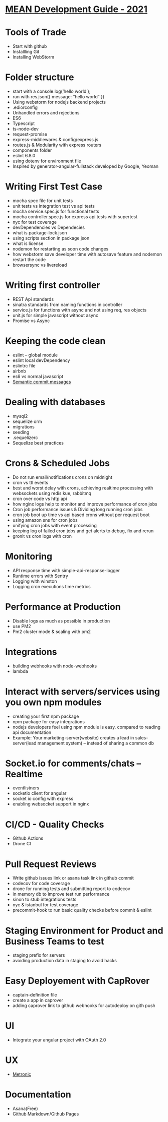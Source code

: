 # [MEAN Development Guide - 2021](https://manjeshpv.github.io/mean-development-guide-2021/)

# Tools of Trade
- Start with github
- Installling Git
- Installing WebStorm

# Folder structure
- start with a console.log(‘hello world’);
- run with res.json({ message: “hello world” })
- Using webstorm for nodejs backend projects
- .ediorconfig
- Unhandled errors and rejections
- ES6
- Typescript
- ts-node-dev
- request-promise
- express-middlewares & config/express.js
- routes.js & Modularity with express routers
- components folder
- eslint 6.8.0
- using dotenv for environment file
- Inspired by generator-angular-fullstack developed by Google, Yeoman

# Writing First Test Case
- mocha spec file for unit tests
- unit tests vs integration test vs api tests
- mocha service.spec.js for functional tests
- mocha controller.spec.js for express api tests with supertest
- nyc for test coverage
- devDependencies vs Dependecies
- what is package-lock.json
- using scripts section in package json
- what is license
- nodemon for restarting as soon code changes
- how webstorm save developer time with autosave feature and nodemon restart the code
- browsersync vs livereload

# Writing first controller
- REST Api standards
- sinatra standards from naming functions in controller
- service.js for functions with async and not using req, res objects
- unit.js for simple javascript without async
- Promise vs Async

# Keeping the code clean
- eslint – global module
- eslint local devDependency
- eslintrc file
- airbnb
- es6 vs normal javascript
- [Semantic commit messages](https://gist.github.com/joshbuchea/6f47e86d2510bce28f8e7f42ae84c716)

# Dealing with databases
- mysql2
- sequelize orm
- migrations
- seeding
- .sequelizerc
- Sequelize best practices

# Crons & Scheduled Jobs
- Do not run email/notifications crons on midnight
- cron vs ttl events
- best and worst delay with crons, achieving realtime processing with websockets using redis kue, rabbitmq
- cron over code vs http api
- how nginx logs help to monitor and improve performance of cron jobs
- Cron job performance issues & Dividing long running cron jobs
- cron job boot up time vs api based crons without per request boot
- using amazon sns for cron jobs
- unifying cron jobs with event processing
- keeping log of failed cron jobs and get alerts to debug, fix and rerun
- gronit vs cron logs with cron

# Monitoring
- API response time with simple-api-response-logger
- Runtime errors with Sentry
- Logging with winston
- Logging cron executions time metrics

# Performance at Production
- Disable logs as much as possible in production
- use PM2
- Pm2 cluster mode & scaling with pm2

# Integrations
- building webhooks with node-webhooks
- lambda

# Interact with servers/services using you own npm modules
- creating your first npm package
- npm package for easy integrations
- nodejs developers feel using npm module is easy. compared to reading api documentation
- Example: Your marketing-server(website) creates a lead in sales-server(lead management system) – instead of sharing a common db

# Socket.io for comments/chats – Realtime
- eventlistners
- socketio client for angular
- socket io config with express
- enabling websocket support in nginx

# CI/CD - Quality Checks
- Github Actions
- Drone CI

# Pull Request Reviews
- Write github issues link or asana task link in github commit
- codecov for code coverage
- drone for running tests and submitting report to codecov
- in memory db to improve test run performance
- sinon to stub integrations tests
- nyc & istanbul for test coverage
- precommit-hook to run basic quality checks before commit & eslint


# Staging Environment for Product and Business Teams to test
- staging prefix for servers
- avoiding production data in staging to avoid hacks

# Easy Deployement with CapRover
- captain-definition file
- create a app in caprover
- adding caprover link to github webhooks for autodeploy on gith push

# UI
- Integrate your angular project with OAuth 2.0

# UX
- [Metronic](https://keenthemes.com/metronic/)

# Documentation
- Asana(Free)
- Github Markdown/Github Pages
